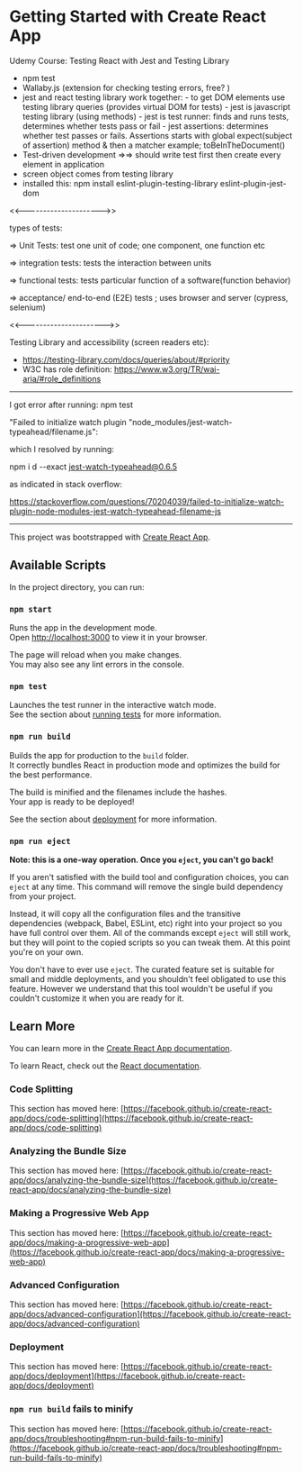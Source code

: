 # Getting Started with Create React App

Udemy Course: Testing React with Jest and Testing Library


* npm test 
* Wallaby.js    (extension for checking testing errors, free? )
* jest and react testing library work together:
        - to get DOM elements use testing library queries (provides virtual DOM for tests)
        - jest is javascript testing library (using methods)
                        - jest is test runner: finds and runs tests, determines whether tests pass or fail
                        - jest assertions: determines whether test passes or fails. Assertions starts with global expect(subject of assertion) method & then a matcher example; toBeInTheDocument() 
* Test-driven development =>=> should write test first then create every element in application 
* screen object comes from testing library
* installed this:    npm install eslint-plugin-testing-library eslint-plugin-jest-dom

<<--------------------->>

types of tests:

=> Unit Tests: test one unit of code; one component, one function etc

=> integration tests: tests the interaction between units

=> functional tests: tests particular function of a software(function behavior)

=> acceptance/ end-to-end (E2E) tests ; uses browser and server (cypress, selenium)

<<---------------------->>

Testing Library and accessibility (screen readers etc):
- https://testing-library.com/docs/queries/about/#priority
- W3C has role definition: https://www.w3.org/TR/wai-aria/#role_definitions

-------------------------------------------------

I got error after running:  npm test

"Failed to initialize watch plugin "node_modules/jest-watch-typeahead/filename.js":

which I resolved by running:

npm i d --exact jest-watch-typeahead@0.6.5

as indicated in stack overflow:

https://stackoverflow.com/questions/70204039/failed-to-initialize-watch-plugin-node-modules-jest-watch-typeahead-filename-js

-------------------------------------------------------------
This project was bootstrapped with [Create React App](https://github.com/facebook/create-react-app).

## Available Scripts

In the project directory, you can run:

### `npm start`

Runs the app in the development mode.\
Open [http://localhost:3000](http://localhost:3000) to view it in your browser.

The page will reload when you make changes.\
You may also see any lint errors in the console.

### `npm test`

Launches the test runner in the interactive watch mode.\
See the section about [running tests](https://facebook.github.io/create-react-app/docs/running-tests) for more information.

### `npm run build`

Builds the app for production to the `build` folder.\
It correctly bundles React in production mode and optimizes the build for the best performance.

The build is minified and the filenames include the hashes.\
Your app is ready to be deployed!

See the section about [deployment](https://facebook.github.io/create-react-app/docs/deployment) for more information.

### `npm run eject`

**Note: this is a one-way operation. Once you `eject`, you can't go back!**

If you aren't satisfied with the build tool and configuration choices, you can `eject` at any time. This command will remove the single build dependency from your project.

Instead, it will copy all the configuration files and the transitive dependencies (webpack, Babel, ESLint, etc) right into your project so you have full control over them. All of the commands except `eject` will still work, but they will point to the copied scripts so you can tweak them. At this point you're on your own.

You don't have to ever use `eject`. The curated feature set is suitable for small and middle deployments, and you shouldn't feel obligated to use this feature. However we understand that this tool wouldn't be useful if you couldn't customize it when you are ready for it.

## Learn More

You can learn more in the [Create React App documentation](https://facebook.github.io/create-react-app/docs/getting-started).

To learn React, check out the [React documentation](https://reactjs.org/).

### Code Splitting

This section has moved here: [https://facebook.github.io/create-react-app/docs/code-splitting](https://facebook.github.io/create-react-app/docs/code-splitting)

### Analyzing the Bundle Size

This section has moved here: [https://facebook.github.io/create-react-app/docs/analyzing-the-bundle-size](https://facebook.github.io/create-react-app/docs/analyzing-the-bundle-size)

### Making a Progressive Web App

This section has moved here: [https://facebook.github.io/create-react-app/docs/making-a-progressive-web-app](https://facebook.github.io/create-react-app/docs/making-a-progressive-web-app)

### Advanced Configuration

This section has moved here: [https://facebook.github.io/create-react-app/docs/advanced-configuration](https://facebook.github.io/create-react-app/docs/advanced-configuration)

### Deployment

This section has moved here: [https://facebook.github.io/create-react-app/docs/deployment](https://facebook.github.io/create-react-app/docs/deployment)

### `npm run build` fails to minify

This section has moved here: [https://facebook.github.io/create-react-app/docs/troubleshooting#npm-run-build-fails-to-minify](https://facebook.github.io/create-react-app/docs/troubleshooting#npm-run-build-fails-to-minify)
